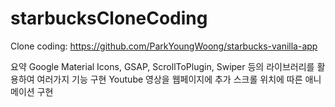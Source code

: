 # starbucksCloneCoding
Clone coding: https://github.com/ParkYoungWoong/starbucks-vanilla-app

요약
Google Material Icons, GSAP, ScrollToPlugin, Swiper 등의 라이브러리를 활용하여 여러가지 기능 구현
Youtube 영상을 웹페이지에 추가
스크롤 위치에 따른 애니메이션 구현
